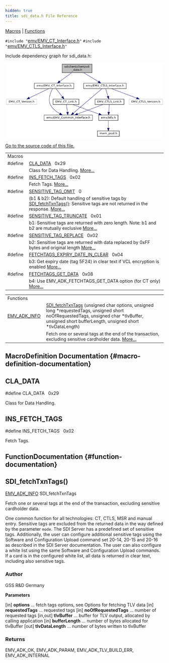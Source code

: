 ```yaml
---
hidden: true
title: sdi_data.h File Reference
---
```


[Macros](#define-members) \| [Functions](#func-members)

`#include "`<a href="_e_m_v___c_t___interface_8h_source.md">emv/EMV_CT_Interface.h</a>`"`
`#include "`<a href="_e_m_v___c_t_l_s___interface_8h_source.md">emv/EMV_CTLS_Interface.h</a>`"`

Include dependency graph for sdi_data.h:

![](sdi__data_8h__incl.png)

<a href="sdi__data_8h_source.md">Go to the source code of this file.</a>

|  |  |
|----|----|
| Macros |  |
| #define  | [CLA_DATA](#a3dabd433b8b080a6d5ce3ca9de2258f2)   0x29 |
|   | Class for Data Handling. [More\...](#a3dabd433b8b080a6d5ce3ca9de2258f2)<br/> |
| #define  | [INS_FETCH_TAGS](#a256a3bbbf589f289835aefd7754014ab)   0x02 |
|   | Fetch Tags. [More\...](#a256a3bbbf589f289835aefd7754014ab)<br/> |
| #define  | <a href="group___f_e_t_c_h___t_a_g_s___o_p_t_i_o_n_s.md#ga4d0d4200051eace7b386b0b60576a7f8">SENSITIVE_TAG_OMIT</a>   0 |
|   | (b1 & b2): Default handling of sensitive tags by [SDI_fetchTxnTags()](#aa0964da27a7a19aaae21a423f330af83 "Fetch one or several tags at the end of the transaction, excluding sensitive cardholder data."): Sensitive tags are not returned in the response. <a href="group___f_e_t_c_h___t_a_g_s___o_p_t_i_o_n_s.md#ga4d0d4200051eace7b386b0b60576a7f8">More...</a><br/> |
| #define  | <a href="group___f_e_t_c_h___t_a_g_s___o_p_t_i_o_n_s.md#ga6f8e5b493d848f1d3c55031be9d729b8">SENSITIVE_TAG_TRUNCATE</a>   0x01 |
|   | b1: Sensitive tags are returned with zero length. Note: b1 and b2 are mutually exclusive <a href="group___f_e_t_c_h___t_a_g_s___o_p_t_i_o_n_s.md#ga6f8e5b493d848f1d3c55031be9d729b8">More...</a><br/> |
| #define  | <a href="group___f_e_t_c_h___t_a_g_s___o_p_t_i_o_n_s.md#ga02da4a00c6611051f852cba64f25696e">SENSITIVE_TAG_REPLACE</a>   0x02 |
|   | b2: Sensitive tags are returned with data replaced by 0xFF bytes and original length <a href="group___f_e_t_c_h___t_a_g_s___o_p_t_i_o_n_s.md#ga02da4a00c6611051f852cba64f25696e">More...</a><br/> |
| #define  | <a href="group___f_e_t_c_h___t_a_g_s___o_p_t_i_o_n_s.md#ga7b8ac5b03afa9de30ceb1700d2d696a3">FETCHTAGS_EXPIRY_DATE_IN_CLEAR</a>   0x04 |
|   | b3: Get expiry date (tag 5F24) in clear text if VCL encryption is enabled <a href="group___f_e_t_c_h___t_a_g_s___o_p_t_i_o_n_s.md#ga7b8ac5b03afa9de30ceb1700d2d696a3">More...</a><br/> |
| #define  | <a href="group___f_e_t_c_h___t_a_g_s___o_p_t_i_o_n_s.md#gab484f75a638e56fe47d83bc9259c67fb">FETCHTAGS_GET_DATA</a>   0x08 |
|   | b4: Use EMV_ADK_FETCHTAGS_GET_DATA option (for CT only) <a href="group___f_e_t_c_h___t_a_g_s___o_p_t_i_o_n_s.md#gab484f75a638e56fe47d83bc9259c67fb">More...</a><br/> |

|  |  |
|----|----|
| Functions |  |
| <a href="group___a_d_k___r_e_t___c_o_d_e.md#gaa5ed8ecc7a31f36a8927e6e258187810">EMV_ADK_INFO</a>  | [SDI_fetchTxnTags](#aa0964da27a7a19aaae21a423f330af83) (unsigned char options, unsigned long \*requestedTags, unsigned short noOfRequestedTags, unsigned char \*tlvBuffer, unsigned short bufferLength, unsigned short \*tlvDataLength) |
|   | Fetch one or several tags at the end of the transaction, excluding sensitive cardholder data. [More\...](#aa0964da27a7a19aaae21a423f330af83)<br/> |

## MacroDefinition Documentation {#macro-definition-documentation}

## CLA_DATA <a href="#a3dabd433b8b080a6d5ce3ca9de2258f2" id="a3dabd433b8b080a6d5ce3ca9de2258f2"></a>

<p>#define CLA_DATA   0x29</p>

Class for Data Handling.

## INS_FETCH_TAGS <a href="#a256a3bbbf589f289835aefd7754014ab" id="a256a3bbbf589f289835aefd7754014ab"></a>

<p>#define INS_FETCH_TAGS   0x02</p>

Fetch Tags.

## FunctionDocumentation {#function-documentation}

## SDI_fetchTxnTags() <a href="#aa0964da27a7a19aaae21a423f330af83" id="aa0964da27a7a19aaae21a423f330af83"></a>

<p><a href="group___a_d_k___r_e_t___c_o_d_e.md#gaa5ed8ecc7a31f36a8927e6e258187810">EMV_ADK_INFO</a> SDI_fetchTxnTags</p>

Fetch one or several tags at the end of the transaction, excluding sensitive cardholder data.

One common function for all technologies: CT, CTLS, MSR and manual entry. Sensitive tags are excluded from the returned data in the way defined by the parameter `mode`. The SDI Server has a predefined set of sensitive tags. Additionally, the user can configure additional sensitive tags using the Software and Configuration Upload command set 20-14, 20-15 and 20-16 as described in the SDI Server documentation. The user can also configure a white list using the same Software and Configuration Upload commands. If a card is in the configured white list, all data is returned in clear text, including also sensitive tags.

### Author

GSS R&D Germany

**Parameters**

\[in\] **options** \... fetch tags options, see Options for fetching TLV data \[in\] **requestedTags** \... requested tags \[in\] **noOfRequestedTags** \... number of requested tags \[in,out\] **tlvBuffer** \... buffer for TLV output, allocated by calling application \[in\] **bufferLength** \... number of bytes allocated for tlvBuffer \[out\] **tlvDataLength** \... number of bytes written to tlvBuffer

### Returns

EMV_ADK_OK, EMV_ADK_PARAM, EMV_ADK_TLV_BUILD_ERR, EMV_ADK_INTERNAL
